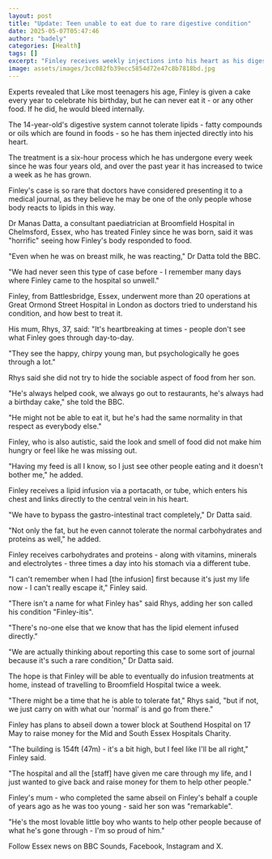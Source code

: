 ```yaml
---
layout: post
title: "Update: Teen unable to eat due to rare digestive condition"
date: 2025-05-07T05:47:46
author: "badely"
categories: [Health]
tags: []
excerpt: "Finley receives weekly injections into his heart as his digestive system cannot tolerate lipids."
image: assets/images/3cc082fb39ecc5854d72e47c8b7818bd.jpg
---
```


Experts revealed that Like most teenagers his age, Finley is given a cake every year to celebrate his birthday, but he can never eat it - or any other food. If he did, he would bleed internally.

The 14-year-old's digestive system cannot tolerate lipids -  fatty compounds or oils which are found in foods - so he has them injected directly into his heart.

The treatment is a six-hour process which he has undergone every week since he was four years old, and over the past year it has increased to twice a week as he has grown. 

Finley's case is so rare that doctors have considered presenting it to a medical journal, as they believe he may be one of the only people whose body reacts to lipids in this way.

Dr Manas Datta, a consultant paediatrician at Broomfield Hospital in Chelmsford, Essex, who has treated Finley since he was born, said it was "horrific" seeing how Finley's body responded to food.

"Even when he was on breast milk, he was reacting," Dr Datta told the BBC.

"We had never seen this type of case before - I remember many days where Finley came to the hospital so unwell."

Finley, from Battlesbridge, Essex, underwent more than 20 operations at Great Ormond Street Hospital in London as doctors tried to understand his condition, and how best to treat it.

His mum, Rhys, 37, said: "It's heartbreaking at times - people don't see what Finley goes through day-to-day.

"They see the happy, chirpy young man, but psychologically he goes through a lot."

Rhys said she did not try to hide the sociable aspect of food from her son.

"He's always helped cook, we always go out to restaurants, he's always had a birthday cake," she told the BBC.

"He might not be able to eat it, but he's had the same normality in that respect as everybody else."

Finley, who is also autistic, said the look and smell of food did not make him hungry or feel like he was missing out.

"Having my feed is all I know, so I just see other people eating and it doesn't bother me," he added.

Finley receives a lipid infusion via a portacath, or tube, which enters his chest and links directly to the central vein in his heart. 

"We have to bypass the gastro-intestinal tract completely," Dr Datta said.

"Not only the fat, but he even cannot tolerate the normal carbohydrates and proteins as well," he added.

Finley receives carbohydrates and proteins - along with vitamins, minerals and electrolytes - three times a day into his stomach via a different tube.

"I can't remember when I had [the infusion] first because it's just my life now - I can't really escape it," Finley said.

"There isn't a name for what Finley has" said Rhys, adding her son called his condition "Finley-itis".

"There's no-one else that we know that has the lipid element infused directly."

"We are actually thinking about reporting this case to some sort of journal because it's such a rare condition," Dr Datta said.

The hope is that Finley will be able to eventually do infusion treatments at home, instead of travelling to Broomfield Hospital twice a week.

"There might be a time that he is able to tolerate fat," Rhys said, "but if not, we just carry on with what our 'normal' is and go from there."

Finley has plans to abseil down a tower block at Southend Hospital on 17 May to raise money for the Mid and South Essex Hospitals Charity. 

"The building is 154ft (47m) - it's a bit high, but I feel like I'll be all right," Finley said.

"The hospital and all the [staff] have given me care through my life, and I just wanted to give back and raise money for them to help other people."

Finley's mum - who completed the same abseil on Finley's behalf a couple of years ago as he was too young - said her son was "remarkable".

"He's the most lovable little boy who wants to help other people because of what he's gone through - I'm so proud of him."

Follow Essex news on BBC Sounds, Facebook, Instagram and X.

